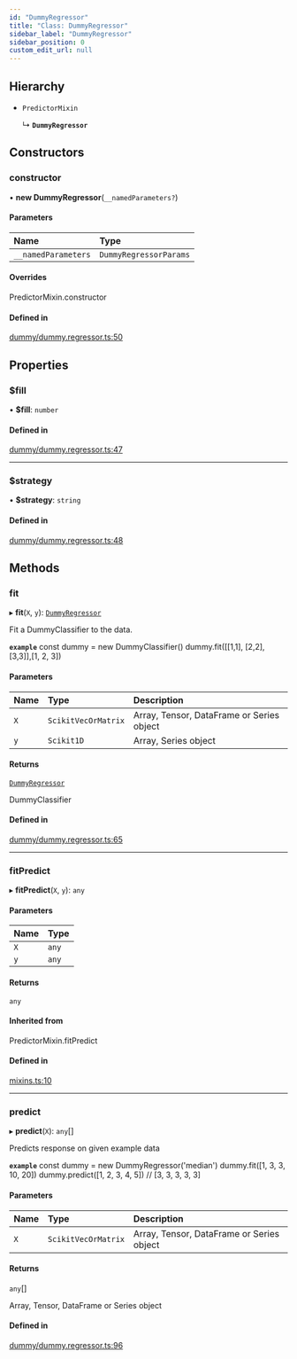 ```yaml
---
id: "DummyRegressor"
title: "Class: DummyRegressor"
sidebar_label: "DummyRegressor"
sidebar_position: 0
custom_edit_url: null
---
```


## Hierarchy

- `PredictorMixin`

  ↳ **`DummyRegressor`**

## Constructors

### constructor

• **new DummyRegressor**(`__namedParameters?`)

#### Parameters

| Name | Type |
| :------ | :------ |
| `__namedParameters` | `DummyRegressorParams` |

#### Overrides

PredictorMixin.constructor

#### Defined in

[dummy/dummy.regressor.ts:50](https://github.com/dcrescim/scikit.js/blob/ae98366/scikitjs-node/src/dummy/dummy.regressor.ts#L50)

## Properties

### $fill

• **$fill**: `number`

#### Defined in

[dummy/dummy.regressor.ts:47](https://github.com/dcrescim/scikit.js/blob/ae98366/scikitjs-node/src/dummy/dummy.regressor.ts#L47)

___

### $strategy

• **$strategy**: `string`

#### Defined in

[dummy/dummy.regressor.ts:48](https://github.com/dcrescim/scikit.js/blob/ae98366/scikitjs-node/src/dummy/dummy.regressor.ts#L48)

## Methods

### fit

▸ **fit**(`X`, `y`): [`DummyRegressor`](DummyRegressor)

Fit a DummyClassifier to the data.

**`example`**
const dummy = new DummyClassifier()
dummy.fit([[1,1], [2,2], [3,3]],[1, 2, 3])

#### Parameters

| Name | Type | Description |
| :------ | :------ | :------ |
| `X` | `ScikitVecOrMatrix` | Array, Tensor, DataFrame or Series object |
| `y` | `Scikit1D` | Array, Series object |

#### Returns

[`DummyRegressor`](DummyRegressor)

DummyClassifier

#### Defined in

[dummy/dummy.regressor.ts:65](https://github.com/dcrescim/scikit.js/blob/ae98366/scikitjs-node/src/dummy/dummy.regressor.ts#L65)

___

### fitPredict

▸ **fitPredict**(`X`, `y`): `any`

#### Parameters

| Name | Type |
| :------ | :------ |
| `X` | `any` |
| `y` | `any` |

#### Returns

`any`

#### Inherited from

PredictorMixin.fitPredict

#### Defined in

[mixins.ts:10](https://github.com/dcrescim/scikit.js/blob/ae98366/scikitjs-node/src/mixins.ts#L10)

___

### predict

▸ **predict**(`X`): `any`[]

Predicts response on given example data

**`example`**
const dummy = new DummyRegressor('median')
dummy.fit([1, 3, 3, 10, 20])
dummy.predict([1, 2, 3, 4, 5])
// [3, 3, 3, 3, 3]

#### Parameters

| Name | Type | Description |
| :------ | :------ | :------ |
| `X` | `ScikitVecOrMatrix` | Array, Tensor, DataFrame or Series object |

#### Returns

`any`[]

Array, Tensor, DataFrame or Series object

#### Defined in

[dummy/dummy.regressor.ts:96](https://github.com/dcrescim/scikit.js/blob/ae98366/scikitjs-node/src/dummy/dummy.regressor.ts#L96)
